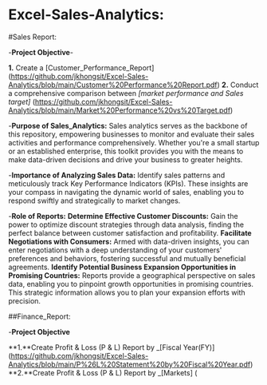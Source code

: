 # Excel-Sales-Analytics:

#Sales Report:

-**Project Objective**-

  **1.** Create a [Customer_Performance_Report] (https://github.com/jkhongsit/Excel-Sales-Analytics/blob/main/Customer%20Performance%20Report.pdf)
  **2.** Conduct a comprehensive comparison between _[market performance and Sales target]_ (https://github.com/jkhongsit/Excel-Sales-Analytics/blob/main/Market%20Performance%20vs%20Target.pdf)

  -**Purpose of Sales_Analytics:** Sales analytics serves as the backbone of this repository, empowering businesses to monitor and evaluate their sales activities and performance comprehensively. Whether you're a small startup or an established enterprise, this toolkit provides you with the means to make data-driven decisions and drive your business to greater heights.

  -**Importance of Analyzing Sales Data:** Identify sales patterns and meticulously track Key Performance Indicators (KPIs). These insights are your compass in navigating the dynamic world of sales, enabling you to respond swiftly and strategically to market changes.

  -**Role of Reports:** 
     **Determine Effective Customer Discounts:** Gain the power to optimize discount strategies through data analysis, finding the perfect balance between customer satisfaction and profitability.
     **Facilitate Negotiations with Consumers:** Armed with data-driven insights, you can enter negotiations with a deep understanding of your customers' preferences and behaviors, fostering successful and mutually beneficial agreements.
     **Identify Potential Business Expansion Opportunities in Promising Countries:** Reports provide a geographical perspective on sales data, enabling you to pinpoint growth opportunities in promising countries. This strategic information allows you to plan your expansion efforts with precision.


##Finance_Report:

-**Project Objective**

  **1.**Create Profit & Loss (P & L) Report by _[Fiscal Year(FY)] (https://github.com/jkhongsit/Excel-Sales-Analytics/blob/main/P%26L%20Statement%20by%20Fiscal%20Year.pdf)
  **2.**Create Profit & Loss (P & L) Report by _[Markets] (
  



